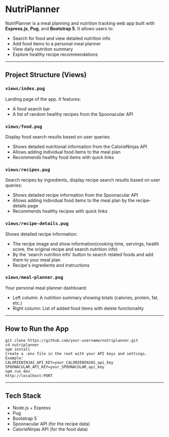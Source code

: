 # NutriPlanner

NutriPlanner is a meal planning and nutrition tracking web app built with **Express.js**, **Pug**, and **Bootstrap 5**. It allows users to:

- Search for food and view detailed nutrition info
- Add food items to a personal meal planner
- View daily nutrition summary
- Explore healthy recipe recommendations

---

## Project Structure (Views)

### `views/index.pug`
Landing page of the app. It features:
- A food search bar
- A list of random healthy recipes from the Spoonacular API 

### `views/food.pug`
Display food search results based on user queries:
- Shows detailed nutritional information from the CalorieNinjas API
- Allows adding individual food items to the meal plan
- Recommends healthy food items with quick links

### `views/recipes.pug`
Search recipes by ingredients, display recipe search results based on user queries:
- Shows detailed recipe information from the Spoonacular API 
- Allows adding individual food items to the meal plan by the recipe-details page
- Recommends healthy recipes with quick links

### `views/recipe-details.pug`
Shows detailed recipe information:
- The recipe image and show information(cooking time, servings, health score, the original recipe and search nutrition info)
- By the 'search nutrition info' button to search related foods and add them to your meal plan
- Recipe's ingredients and instructions

### `views/meal-planner.pug`
Your personal meal planner dashboard:
- Left column: A nutrition summary showing totals (calories, protein, fat, etc.)
- Right column: List of added food items with delete functionality

---

## How to Run the App

```
git clone https://github.com/your-username/nutriplanner.git
cd nutriplanner
npm install
Create a .env file in the root with your API keys and settings. Example:
CALORIENINJAS_API_KEY=your_CALORIENINJAS_api_key
SPOONACULAR_API_KEY=your_SPOONACULAR_api_key
npm run dev
http://localhost:PORT
```
---     
  
## Tech Stack
- Node.js + Express
- Pug 
- Bootstrap 5
- Spoonacular API (for the recipe data)
- CalorieNinjas API (for the food data)
